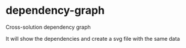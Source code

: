 # dependency-graph
Cross-solution dependency graph

It will show the dependencies and create a svg file with the same data